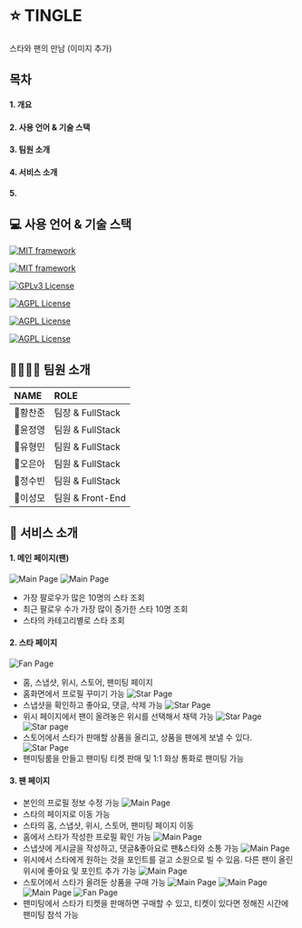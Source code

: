 
# ⭐ TINGLE

스타와 팬의 만남 (이미지 추가)


## 목차

#### 1. 개요
#### 2. 사용 언어 & 기술 스택
#### 3. 팀원 소개
#### 4. 서비스 소개
#### 5. 

## 💻 사용 언어 & 기술 스택

[![MIT framework](https://img.shields.io/badge/FlatForm-Web-g.svg)](https://choosealicense.com/licenses/mit/)

[![MIT framework](https://img.shields.io/badge/BackEnd-Spring%20Boot-green.svg)](https://choosealicense.com/licenses/mit/)

[![GPLv3 License](https://img.shields.io/badge/FrontEnd-Vue3-yellow.svg)](https://opensource.org/licenses/)


[![AGPL License](https://img.shields.io/badge/Server-AWS-blue.svg)](http://www.gnu.org/licenses/agpl-3.0)


[![AGPL License](https://img.shields.io/badge/Database-MySql-red.svg)](http://www.gnu.org/licenses/agpl-3.0)

[![AGPL License](https://img.shields.io/badge/Language-JAVA,%20JavaScript-orange.svg)](http://www.gnu.org/licenses/agpl-3.0)
## 👨‍👩‍👦‍👦 팀원 소개

| NAME | ROLE     | 
| :-------- | :------- |
| 👑황찬준 | 팀장 & FullStack | 
| 🧑윤정영 | 팀원 & FullStack | 
| 🧑유형민 | 팀원 & FullStack | 
| 🧒오은아 | 팀원 & FullStack | 
| 🧒정수빈 | 팀원 & FullStack | 
| 🧑이성모 | 팀원 & Front-End | 





## 📜 서비스 소개

#### 1. 메인 페이지(팬)
![Main Page](/image/image1.png)
![Main Page](/image/image2.PNG)
- 가장 팔로우가 많은 10명의 스타 조회
- 최근 팔로우 수가 가장 많이 증가한 스타 10명 조회
- 스타의 카테고리별로 스타 조회

#### 2. 스타 페이지 
![Fan Page](/image/starpage2.PNG)
- 홈, 스냅샷, 위시, 스토어, 팬미팅 페이지
- 홈화면에서 프로필 꾸미기 가능
![Star Page](/image/snapshot1.PNG)
- 스냅샷을 확인하고 좋아요, 댓글, 삭제 가능
![Star Page](/image/wish2.PNG)
- 위시 페이지에서 팬이 올려놓은 위시를 선택해서 채택 가능
![Star Page](/image/store2.PNG)
![Star page](/image/storeDetail.PNG)
- 스토어에서 스타가 판매할 상품을 올리고, 상품을 팬에게 보낼 수 있다.
![Star Page](/image/meeting1.PNG)
- 팬미팅룸을 만들고 팬미팅 티켓 판매 및 1:1 화상 통화로 팬미팅 가능

#### 3. 팬 페이지
- 본인의 프로필 정보 수정 가능
![Main Page](/image/starpage0.PNG)
- 스타의 페이지로 이동 가능
- 스타의 홈, 스냅샷, 위시, 스토어, 팬미팅 페이지 이동
- 홈에서 스타가 작성한 프로필 확인 가능
![Main Page](/image/starpage.PNG)
- 스냅샷에 게시글을 작성하고, 댓글&좋아요로 팬&스타와 소통 가능
![Main Page](/image/wish1.PNG)
- 위시에서 스타에게 원하는 것을 포인트를 걸고 소원으로 빌 수 있음. 다른 팬이 올린 위시에 좋아요 및 포인트 추가 가능
![Main Page](/image/store1.PNG)
- 스토어에서 스타가 올려둔 상품을 구매 가능
![Main Page](/image/meeting2.PNG)
![Main Page](/image/meeting3.PNG)
![Main Page](/image/meeting4.PNG)
![Fan Page](/image/meeting5.PNG)
- 팬미팅에서 스타가 티켓을 판매하면 구매할 수 있고, 티켓이 있다면 정해진 시간에 팬미팅 참석 가능



